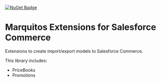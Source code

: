 [![NuGet Badge](https://buildstats.info/nuget/Marquitos.Extensions.Salesforce.Commerce)](https://www.nuget.org/packages/Marquitos.Extensions.Salesforce.Commerce/)

# Marquitos Extensions for Salesforce Commerce

Extensions to create import/export models to Salesforce Commerce.

This library includes:
 - PriceBooks 
 - Promotions
